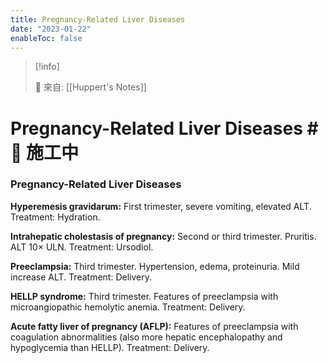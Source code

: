 ```yaml
---
title: Pregnancy-Related Liver Diseases
date: "2023-01-22"
enableToc: false
---
```


> [!info]
>
> 🌱 來自: [[Huppert's Notes]]

# Pregnancy-Related Liver Diseases #🚧 施工中

### Pregnancy-Related Liver Diseases

**Hyperemesis gravidarum:** First trimester, severe vomiting, elevated ALT. Treatment: Hydration.

**Intrahepatic cholestasis of pregnancy:** Second or third trimester. Pruritis. ALT 10× ULN. Treatment: Ursodiol.

**Preeclampsia:** Third trimester. Hypertension, edema, proteinuria. Mild increase ALT. Treatment: Delivery.

**HELLP syndrome:** Third trimester. Features of preeclampsia with microangiopathic hemolytic anemia. Treatment: Delivery.

**Acute fatty liver of pregnancy (AFLP):** Features of preeclampsia with coagulation abnormalities (also more hepatic encephalopathy and hypoglycemia than HELLP). Treatment: Delivery.

